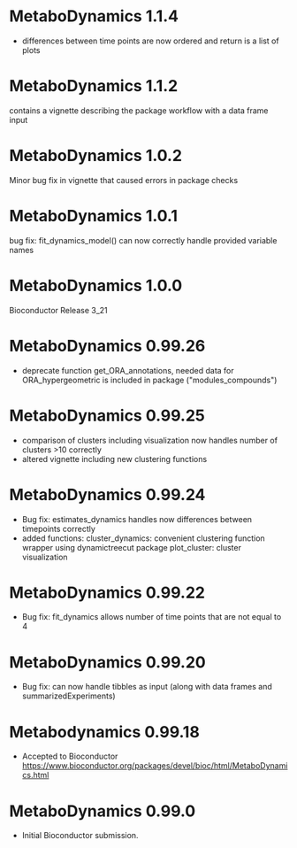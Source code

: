 # MetaboDynamics 1.1.4
- differences between time points are now ordered and return is a list of plots 

# MetaboDynamics 1.1.2
contains a vignette describing the package workflow with a data frame input

# MetaboDynamics 1.0.2
Minor bug fix in vignette that caused errors in package checks

# MetaboDynamics 1.0.1
bug fix: fit_dynamics_model() can now correctly handle provided variable names

# MetaboDynamics 1.0.0
Bioconductor Release 3_21

# MetaboDynamics 0.99.26
* deprecate function get_ORA_annotations, needed data for ORA_hypergeometric
is included in package ("modules_compounds")

# MetaboDynamics 0.99.25
* comparison of clusters including visualization now handles number of clusters >10 correctly
* altered vignette including new clustering functions

# MetaboDynamics 0.99.24

* Bug fix: estimates_dynamics handles now differences between timepoints correctly
* added functions: cluster_dynamics: convenient clustering function wrapper using dynamictreecut package
                    plot_cluster: cluster visualization

# MetaboDynamics 0.99.22

* Bug fix: fit_dynamics allows number of time points that are not equal to 4

# MetaboDynamics 0.99.20

* Bug fix: can now handle tibbles as input (along with data frames and summarizedExperiments)

# Metabodynamics 0.99.18

* Accepted to Bioconductor https://www.bioconductor.org/packages/devel/bioc/html/MetaboDynamics.html 

# MetaboDynamics 0.99.0

* Initial Bioconductor submission.


